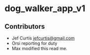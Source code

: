 # dog_walker_app_v1

## Contributors
* Jef Curtis <jefcurtis@gmail.com>
* Orsi reporting for duty
* Max modified this read me.
